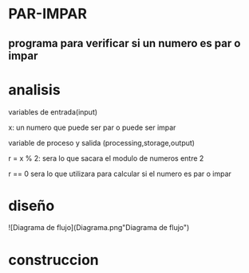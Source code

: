 # PAR-IMPAR

## programa para verificar si un numero es par o impar

# analisis

variables de entrada(input)

x: un numero que puede ser par o puede ser impar

variable de proceso y salida (processing,storage,output)

r = x % 2: sera lo que sacara el modulo de numeros entre 2

r == 0 sera lo que utilizara para calcular si el numero es par o impar

# diseño
![Diagrama de flujo](Diagrama.png"Diagrama de flujo")

# construccion